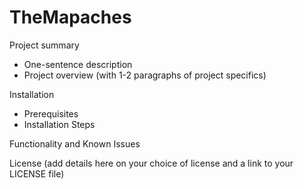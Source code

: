 # TheMapaches

Project summary
-	One-sentence description
-	Project overview (with 1-2 paragraphs of project specifics)

Installation
-	Prerequisites
-	Installation Steps

Functionality and Known Issues

License (add details here on your choice of license and a link to your LICENSE file)
